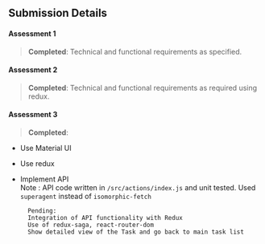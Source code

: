 ## Submission Details

#### Assessment 1		
> **Completed**: Technical and functional requirements as specified.

#### Assessment 2		
> **Completed**: Technical and functional requirements as required using redux.

#### Assessment 3		
> **Completed**:
* Use Material UI
* Use redux
* Implement API<br>Note : API code written in `/src/actions/index.js` and unit tested. Used `superagent` instead of `isomorphic-fetch`

		
		Pending:
		Integration of API functionality with Redux
		Use of redux-saga, react-router-dom
		Show detailed view of the Task and go back to main task list
